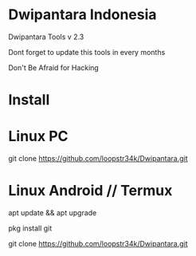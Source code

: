 #  Dwipantara Indonesia
Dwipantara Tools v 2.3

Dont forget to update this tools in every months

Don't Be Afraid for Hacking


# Install


# Linux PC
  git clone https://github.com/loopstr34k/Dwipantara.git
  
# Linux Android // Termux

  apt update && apt upgrade
  
  pkg install git
  
  git clone https://github.com/loopstr34k/Dwipantara.git
